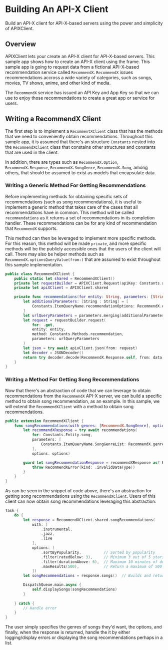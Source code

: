 # Building An API-X Client

Build an API-X client for API-X-based servers using the power and
simplicity of APIXClient. 

## Overview

APIXClient lets your create an API-X client for API-X-based servers. This sample
app shows how to create an API-X client using the frame. This sample app is going
to request data from a fictional API-X-based recommendation service called `RecommendX`.
`RecommendX` issues recommendations accross a wide variety of categories, such as
songs, movies, TV shows, anime, and other kind of media.

The `RecommendX` service has issued an API Key and App Key so that we can use to
enjoy those recommendations to create a great app or service for users.

## Writing a RecommendX Client

The first step is to implement a `RecommentXClient` class that has the
methods that we need to conveniently obtain recommendations. Throughout this
sample app, it is assumed that there's an structure `Constants` nested into
the `RecommendXClient` class that constains other structures and constants
that are used in the client.

In addition, there are types such as `RecommendX.Option`, `RecommendX.Response`,
`RecommendX.SongGenre`, `RecommendX.Song`, among others, that should be assumed
to exist as models that encapsulate data.

### Writing a Generic Method For Getting Recommendations

Before implementing methods for obtaining specific sets of recommendations (such
as song recommendations), it is useful to implement a generic method that takes
care of the cases that all recommendations have in common. This method will be
called `recommendations` as it returns a set of recommendations in its completion
handler. These recommendations can be for any kind of recommendation that
`RecommendX` supports.

This method can then be leveraged to implement more specific methods. For this
reason, this method will be made `private`, and more specific methods will be the
publicly accessible ones that the users of the client will call. There may also
be helper methods such as `RecommendX.optionsQueryValue(from:)` that are assumed
to exist throughout this sample implementation.

```swift
public class RecommendXClient {
    public static let shared = RecommendXClient()
    private let requestBuilder = APIXClient.Request(apiKey: Constants.apiKey, appKey: Constants.appKey)
    private let apiXClient = APIXClient.shared

    private func recommendations(for entity: String, parameters: [String : String], options: [RecommendX.Option]) async throws -> RecommendX.Response {
        let additionalParameters: [String : String] = [
            Constants.ItemQueryName.recommendationOptions: RecommendX.optionsQueryValue(from: options)
        ]
        let urlQueryParameters = parameters.merging(additionalParameters) { (current, _) in current }
        let request = requestBuilder.request(
            for: .get,
            entity: entity,
            method: Constants.Methods.recommendation,
            parameters: urlQueryParameters
        )
        let json = try await apixClient.json(from: request)
        let decoder = JSONDecoder()
        return try decoder.decode(RecommendX.Response.self, from: data)
    }
}
```

### Writing a Method For Getting Song Recommendations

Now that there's an abstraction of code that we can leverage to obtain
recommendations from the `RecommendX` API-X server, we can build a specific
method to obtain song recommendation, as an example. In this sample, we will
extend the `RecommendXClient` with a method to obtain song recommendations.

```swift
public extension RecommendXClient {
    func songRecommendations(with genres: [RecommendX.SongGenre], options: [RecommendX.Option]) async throws -> RecommendX.SongResponse {
        let recommendXResponse = try await recommendations(
            for: Constants.Entity.song,
            parameters: [
                Constants.ItemQueryName.SongGenreList: RecommendX.genresQueyValue(from: genres),
            ],
            options: options)

        guard let songRecommendationResponse = recommendXResponse as? RecommendX.SongRecommendation else {
            throw RecommendXError(kind: .invalidDataType))
        }
    }
}
```

As can be seen in the snippet of code above, there's an abstraction for getting
song recommendations using the `RecommendXClient`. Users of this client can now
obtain song recommendations leveraging this abstraction:

```swift
Task {
    do {
        let response = RecommendXClient.shared.songRecommendations(
            with: [
                .instrumental,
                .jazz,
                .live
            ],
            options: [
                .sortByPopularity,          // Sorted by popularity
                .filter(ratedBelow: 3),     // Minimum 3 out of 5 stars rating
                .filter(durationAbove: 6),  // Maximum 10 minutes of duration
                .maxResults(500),           // Return a maximum of 500 songs
            ])
        let songRecommendations = response.songs()  // Builds and returns [RecommendX.Song]

        DispatchQueue.main.async {
            self.displaySongs(songRecommendations)
        }
        
    } catch {
        // Handle error
    }
}
```

The user simply specifies the genres of songs they'd want, the options, and finally,
when the response is returned, handle the it by either logging/display errors or
displaying the song recommendations perhaps in a list.
